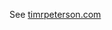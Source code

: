 
See [timrpeterson.com](http://timrpeterson.com)
<!---Nettuts+ Article - Build a Complete MVC Web Site With ExpressJS
======================

The idea is to demonstrate MVC architecture in the context of Express.

## Installation

  - Download the source code
  - Go to *app* directory
  - Run *npm install*
  - Run mongodb daemon
  - Run *node app.js*
  - Open http://localhost:3000 (for the front-end)
  - Open http://localhost:3000/admin (for the control panel)
=======
timrpeterson
============

-->

